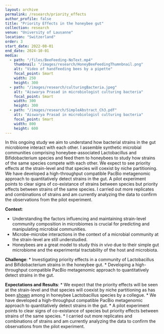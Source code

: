 ```yaml
---
layout: archive
permalink: /research/priority_effects
author_profile: false
title: "Priority Effects in the honeybee gut"
collection: research
venue: "University of Lausanne"
location: "Switzerland"
order: 3
start_date: 2022-08-01
end_date: 2024-10-01
media:
  - path: "/files/BeeFeeding-NoText.mp4"
    thumbnail: "/images/research/HoneyBeeFeedingThumnbnail.png"
    alt: "Video of handfeeding bees by a pipette"
    focal_point: Smart
    width: 250
    height: 300
  - path: "/images/research/culturingBacteria.jpeg"
    alt: "Aiswarya Prasad in microbiologist culturing bacteria"
    focal_point: Smart
    width: 300
    height: 300
  - path: "/images/research/SimpleAbstract_Ch3.pdf"
    alt: "Aiswarya Prasad in microbiologist culturing bacteria"
    focal_point: Smart
    width: 800
    height: 600
---
```


In this ongoing study we aim to understand how bacterial strains in the gut microbiome interact with each other. I assemble synthetic microbial communities comprising honeybee-associated Lactobacillus and Bifidobacterium species and feed them to honeybees to study how strains of the same species compete with each other. We expect to see priority effects at the strain-level and that species will coexist by niche partitioning. We have developed a high-throughput compatible PacBio metagenomic approach to quantitatively detect strains in the gut. A pilot experiment points to clear signs of co-existance of strains between species but priority effects between strains of the same species. I carried out more replicates and combinations of strains and am currently analyzing the data to confirm the observations from the pilot experiment.

**Context**: 
  * Understanding the factors influencing and maintaining strain-level community composition in microbiomes is crucial for predicting and manipulating microbial communities. 
  * Microbe-microbe interactions in the context of a microbial community at the strain-level are still understudied. 
  * Honeybees are a great model to study this _in vivo_ due to their simple gut microbiome and the experimental tractability of the host and microbiota.

**Challenge**:
    * Investigating priority effects in a community of Lactobacillus and Bifidobacterium strains in the honeybee gut.
    * Developing a high-throughput compatible PacBio metagenomic approach to quantitatively detect strains in the gut.

**Expectations and Results**:
    * We expect that the priority effects will be seen at the strain-level and that species will coexist by niche partitioning as has been [shown](https://doi.org/10.7554/eLife.68583) among in honeybee Lactobacillus species by a collegue.
    * We have developed a high-throughput compatible PacBio metagenomic approach to quantitatively detect strains in the gut.
    * A pilot experiment points to clear signs of co-existance of species but priority effects between strains of the same species.
    * I carried out more replicates and combinations of strains and am currently analyzing the data to confirm the observations from the pilot experiment.